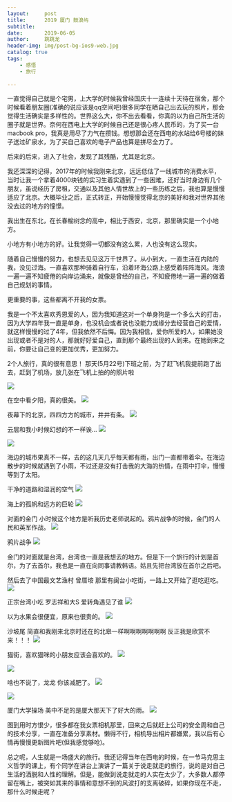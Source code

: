```yaml
---
layout:     post
title:      2019 厦门 鼓浪屿
subtitle:   
date:       2019-06-05
author:     跳跳龙
header-img: img/post-bg-ios9-web.jpg
catalog: true
tags:
    - 感悟
    - 旅行
        
---
```



一直觉得自己就是个宅男，上大学的时候我曾经国庆十一连续十天待在宿舍，那个时候看着朋友圈(准确的说应该是qq空间吧)很多同学在晒自己出去玩的照片，那会觉得生活确实是多样性的。世界这么大，你不出去看看，你真的以为自己所生活的圈子就是世界。奈何在西电上大学的时候自己还是很心疼人民币的，为了买一台macbook pro，我真是用尽了力气在攒钱。想想那会还在西电的水站给6号楼的妹子送过矿泉水，为了买自己喜欢的电子产品也算是拼尽全力了。

后来的后来，进入了社会，发现了其残酷，尤其是北京。

我还深深的记得，2017年的时候我刚来北京，远远低估了一线城市的消费水平，当时让我一个拿着4000块钱的实习生着实遇到了一些困难，还好当时身边有几个朋友，虽说经历了房租，交通以及其他人情世故上的一些历练之后，我也算是慢慢适应了北京。大概毕业之后，正式转正，开始慢慢觉得北京的美好和我对世界其他没去过的地方的憧憬。

我出生在东北，在长春榆树念的高中，相比于西安，北京，那里确实是一个小地方。

小地方有小地方的好。让我觉得一切都没有这么累，人也没有这么现实。

随着自己慢慢的努力，也想去见见这万千世界了。从小到大，一直生活在内陆的我，没见过海。一直喜欢那种骑着自行车，沿着环海公路上感受着阵阵海风。海浪一遍一遍不知疲倦的向岸边涌来，就像是曾经的自己，不知疲倦地一遍一遍的做着自己规划的事情。

更重要的事，这些都离不开我的女票。

我是一个不太喜欢秀恩爱的人，因为我知道这对一个单身狗是一个多么大的打击，因为大学四年我一直是单身，也没机会或者说也没能力或缘分去经营自己的爱情，就这样慢慢的过了4年，但我依然不后悔。因为我相信，爱你所爱的人，如果她没出现或者不是对的人，那就好好爱自己，直到那个最终出现的人到来。在她到来之前，你要让自己变的更加优秀，更加努力。

2个人旅行，真的很有意思！
那天(5月22号)下班之前，为了赶飞机我提前跑了出去，赶到了机场，放几张在飞机上拍的的照片啦

![](http://tiaotiaolong.cn-bj.ufileos.com/blog16-01.jpg)

在空中看夕阳，真的很美。
![](http://tiaotiaolong.cn-bj.ufileos.com/blog16-02.jpg)

夜幕下的北京，四四方方的城市，井井有条。
![](http://tiaotiaolong.cn-bj.ufileos.com/blog16-03.jpg)

云层和我小时候幻想的不一样诶...
![](http://tiaotiaolong.cn-bj.ufileos.com/blog16-04.jpg)


![](http://tiaotiaolong.cn-bj.ufileos.com/blog16-05.jpg)

海边的城市果真不一样，去的这几天几乎每天都有雨，出门一直都带着伞。在海边散步的时候就遇到了小雨，不过还是没有打击我的大海的热情，在雨中打伞，慢慢等到了太阳。

干净的道路和湿润的空气
![](http://tiaotiaolong.cn-bj.ufileos.com/blog16-06.jpg)

海上的孤帆和远方的巨轮
![](http://tiaotiaolong.cn-bj.ufileos.com/blog16-07.jpg)

对面的金门 小时候这个地方是听我历史老师说起的。鸦片战争的时候，金门的人民和英军作战。
![](http://tiaotiaolong.cn-bj.ufileos.com/blog16-08.jpg)

鸦片战争
![](http://tiaotiaolong.cn-bj.ufileos.com/blog16-09.jpg)

金门的对面就是台湾，台湾也一直是我想去的地方。但是下一个旅行的计划是首尔，为了去首尔，我也是一直在向同事请教韩语。姑且先把台湾放在首尔之后吧。

然后去了中国最文艺渔村 曾厝垵 那里有闽台小吃街，一路上又开始了逛吃逛吃。
![](http://tiaotiaolong.cn-bj.ufileos.com/blog16-10.jpg)

正宗台湾小吃 罗志祥和大S 爱转角遇见了谁
![](http://tiaotiaolong.cn-bj.ufileos.com/blog16-11.jpg)


以为水果会很便宜，原来也很贵的。
![](http://tiaotiaolong.cn-bj.ufileos.com/blog16-12.jpg)

沙坡尾 简直和我刚来北京时还在的北皋一样啊啊啊啊啊啊啊 反正我是欣赏不来！！！
![](http://tiaotiaolong.cn-bj.ufileos.com/blog16-13.jpg)


猫街，喜欢猫咪的小朋友应该会喜欢的。
![](http://tiaotiaolong.cn-bj.ufileos.com/blog16-14.jpg)


![](http://tiaotiaolong.cn-bj.ufileos.com/blog16-15.jpg)

啥也不说了，龙龙 你该减肥了。
![](http://tiaotiaolong.cn-bj.ufileos.com/blog16-16.jpg)

![](http://tiaotiaolong.cn-bj.ufileos.com/blog16-17.jpg)

厦门大学操场 美中不足的是厦大那天下了好大的雨。
![](http://tiaotiaolong.cn-bj.ufileos.com/blog16-18.jpg)

图到用时方恨少，很多都在我女票相机那里，回来之后就赶上公司的安全周和自己的技术分享，一直在准备分享素材。懒得不行，相机导出相片都嫌累，我以后有心情再慢慢更新图片吧(但我感觉够呛)。

总之呢，人生就是一场盛大的旅行。我还记得当年在西电的时候，在一节马克思主义哲学的课上，有个同学在讲台上演讲了一篇关于说走就走的旅行，说的是对自己生活的洒脱和人性的理解。但是，能做到说走就走的人实在太少了，大多数人都停留在嘴上，被突如其来的事情和意想不到的风波打的支离破碎，如果你现在不走，那什么时候走呢？



